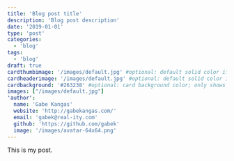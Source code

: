 ```yaml
---
title: 'Blog post title'
description: 'Blog post description'
date: '2019-01-01'
type: 'post'
categories:
  - 'blog'
tags:
  - 'blog'
draft: true
cardthumbimage: '/images/default.jpg' #optional: default solid color if unset
cardheaderimage: '/images/default.jpg' #optional: default solid color if unset
cardbackground: '#263238' #optional: card background color; only shows when no image specified
images: ["/images/default.jpg"]
'author':
  name: 'Gabe Kangas'
  website: 'http://gabekangas.com/'
  email: 'gabek@real-ity.com'
  github: 'https://github.com/gabek'
  image: '/images/avatar-64x64.png'
---
```


This is my post.

